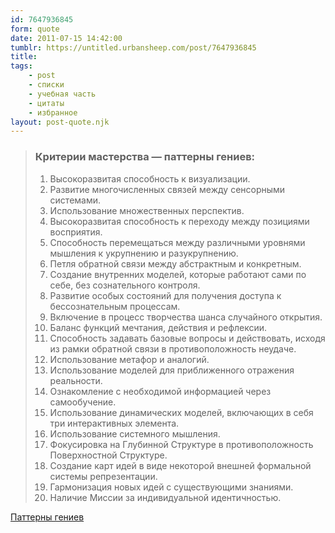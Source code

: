```yaml
---
id: 7647936845
form: quote
date: 2011-07-15 14:42:00
tumblr: https://untitled.urbansheep.com/post/7647936845
title: 
tags:
    - post
    - списки
    - учебная часть
    - цитаты
    - избранное
layout: post-quote.njk
---
```


<blockquote>
<h3>Критерии мастерства — паттерны гениев:</h3>
<ol><li>Высокоразвитая способность к визуализации.</li>
<li>Развитие многочисленных связей между сенсорными системами.</li>
<li>Использование множественных перспектив.</li>
<li>Высокоразвитая способность к переходу между позициями восприятия.</li>
<li>Способность перемещаться между различными уровнями мышления к укрупнению и разукрупнению.</li>

<li>Петля обратной связи между абстрактным и конкретным.</li>
<li>Создание внутренних моделей, которые работают сами по себе, без сознательного контроля. </li>
<li>Развитие особых состояний для получения доступа к бессознательным процессам.</li>
<li>Включение в процесс творчества шанса случайного открытия.</li>
<li>Баланс функций мечтания, действия и рефлексии.</li>
<li>Способность задавать базовые вопросы и действовать, исходя из рамки обратной связи в противоположность неудаче.</li>

<li>Использование метафор и аналогий.</li>
<li>Использование моделей для приближенного отражения реальности.</li>
<li>Ознакомление с необходимой информацией через самообучение.</li>
<li>Использование динамических моделей, включающих в себя три интерактивных элемента.</li>
<li>Использование системного мышления.</li>
<li>Фокусировка на Глубинной Структуре в противоположность Поверхностной Структуре.</li>

<li>Создание карт идей в виде некоторой внешней формальной системы репрезентации.</li>
<li>Гармонизация новых идей с существующими знаниями.</li>
<li>Наличие Миссии за индивидуальной идентичностью.</li>
</ol>
</blockquote>

<a href="http://isra-trainings.com/nlp/about/gpatterns.html">Паттерны гениев</a>

